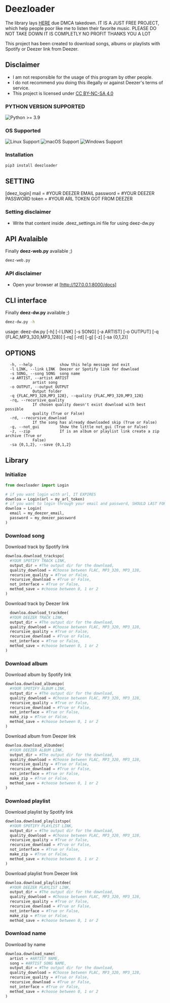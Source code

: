 # Deezloader

The library lays [HERE](https://pypi.org/project/deezloader/) due DMCA takedown. IT IS A JUST FREE PROJECT, which help people poor like me to listen their favorite music. PLEASE DO NOT TAKE DOWN IT IS COMPLETLY NO PROFIT THANKS YOU A LOT

This project has been created to download songs, albums or playlists with Spotify or Deezer link from Deezer.

## Disclaimer

- I am not responsible for the usage of this program by other people.
- I do not recommend you doing this illegally or against Deezer's terms of service.
- This project is licensed under [CC BY-NC-SA 4.0](https://creativecommons.org/licenses/by-nc-sa/4.0/)

### PYTHON VERSION SUPPORTED

  ![Python >= 3.9](https://img.shields.io/badge/python-v%3E=3.9-blue)

### OS Supported

  ![Linux Support](https://img.shields.io/badge/Linux-Support-brightgreen.svg)
  ![macOS Support](https://img.shields.io/badge/macOS-Support-brightgreen.svg)
  ![Windows Support](https://img.shields.io/badge/Windows-Support-brightgreen.svg)

### Installation

```bash
pip3 install deezloader
```

## SETTING

[deez_login]
mail = #YOUR DEEZER EMAIL
password = #YOUR DEEZER PASSWORD
token = #YOUR ARL TOKEN GOT FROM DEEZER

### Setting disclaimer

- Write that content inside .deez_settings.ini file for using deez-dw.py

## API Avalaible

Finally **deez-web.py** available ;)

```bash
deez-web.py
```

### API disclaimer

- Open your browser at [http://127.0.0.1:8000/docs]

## CLI interface

Finally **deez-dw.py** available ;)

```bash
deez-dw.py -h
```

usage: deez-dw.py [-h] [-l LINK] [-s SONG] [-a ARTIST] [-o OUTPUT]
[-q {FLAC,MP3_320,MP3_128}] [-rq] [-rd]
[-g] [-z] [-sa {0,1,2}]

## OPTIONS

```none
  -h, --help            show this help message and exit
  -l LINK, --link LINK  Deezer or Spotify link for download
  -s SONG, --song SONG  song name
  -a ARTIST, --artist ARTIST
            artist song
  -o OUTPUT, --output OUTPUT
            Output folder
  -q {FLAC,MP3_320,MP3_128}, --quality {FLAC,MP3_320,MP3_128}
  -rq, --recursive_quality
            If chosen quality doesn't exist download with best possible
            quality (True or False)
  -rd, --recursive_download
            If the song has already downloaded skip (True or False)
  -g, --not_gui         Show the little not_gui (True or False)
  -z, --zip             If is an album or playlist link create a zip archive (True or
            False)
  -sa {0,1,2}, --save {0,1,2}
```

## Library

### Initialize

```python
from deezloader import Login

# if you want login with arl, IT EXPIRES
downloa = Login(arl = my_arl_token)
# if you want to login through your email and password, SHOULD LAST FOREVER
downloa = Login(
  email = my_deezer_email,
  password = my_deezer_password
)
```

### Download song

Download track by Spotify link

```python
downloa.download_trackspo(
  #YOUR SPOTIFY TRACK LINK,
  output_dir = #The output dir for the download,
  quality_download = #Choose between FLAC, MP3_320, MP3_128,
  recursive_quality = #True or False,
  recursive_download = #True or False,
  not_interface = #True or False,
  method_save = #choose between 0, 1 or 2
)
```

Download track by Deezer link

```python
  downloa.download_trackdee(
  #YOUR DEEZER TRACK LINK,
  output_dir = #The output dir for the download,
  quality_download = #Choose between FLAC, MP3_320, MP3_128,
  recursive_quality = #True or False,
  recursive_download = #True or False,
  not_interface = #True or False,
  method_save = #choose between 0, 1 or 2
)
```

### Download album

Download album by Spotify link

```python
downloa.download_albumspo(
  #YOUR SPOTIFY ALBUM LINK,
  output_dir = #The output dir for the download,
  quality_download = #Choose between FLAC, MP3_320, MP3_128,
  recursive_quality = #True or False,
  recursive_download = #True or False,
  not_interface = #True or False,
  make_zip = #True or False,
  method_save = #choose between 0, 1 or 2
)
```

Download album from Deezer link

```python
downloa.download_albumdee(
  #YOUR DEEZER ALBUM LINK,
  output_dir = #The output dir for the download,
  quality_download = #Choose between FLAC, MP3_320, MP3_128,
  recursive_quality = #True or False,
  recursive_download = #True or False,
  not_interface = #True or False,
  make_zip = #True or False,
  method_save = #choose between 0, 1 or 2
)
```

### Download playlist

Download playlist by Spotify link

```python
downloa.download_playlistspo(
  #YOUR SPOTIFY PLAYLIST LINK,
  output_dir = #The output dir for the download,
  quality_download = #Choose between FLAC, MP3_320, MP3_128,
  recursive_quality = #True or False,
  recursive_download = #True or False,
  not_interface = #True or False,
  make_zip = #True or False,
  method_save = #choose between 0, 1 or 2
)
```

Download playlist from Deezer link

```python
downloa.download_playlistdee(
  #YOUR DEEZER PLAYLIST LINK,
  output_dir = #The output dir for the download,
  quality_download = #Choose between FLAC, MP3_320, MP3_128,
  recursive_quality = #True or False,
  recursive_download = #True or False,
  not_interface = #True or False,
  make_zip = #True or False,
  method_save = #choose between 0, 1 or 2
```

### Download name

Download by name

```python
downloa.download_name(
  artist = #ARTIST NAME,
  song = #ARTIST SONG NAME,
  output_dir = #The output dir for the download,
  quality_download = #Choose between FLAC, MP3_320, MP3_128,
  recursive_quality = #True or False,
  recursive_download = #True or False,
  not_interface = #True or False,
  method_save = #choose between 0, 1 or 2
)
```
